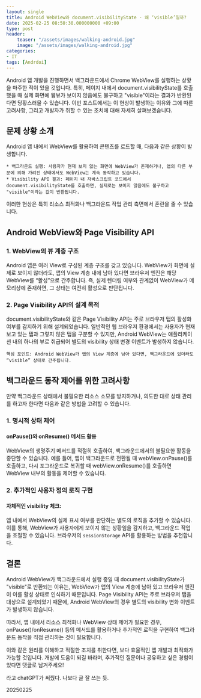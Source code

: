 ```yaml
---
layout: single
title: Android WebView와 document.visibilityState - 왜 ‘visible’일까?
date: 2025-02-25 08:50:30.000000000 +09:00
type: post
header:
    teaser: "/assets/images/walking-android.jpg"
    image: "/assets/images/walking-android.jpg"
categories:
- IT
tags: [Andrdoi]
---
```


Android 앱 개발을 진행하면서 백그라운드에서 Chrome WebView를 실행하는 상황을 마주한 적이 있을 것입니다. 특히, 페이지 내에서 document.visibilityState를 호출했을 때 실제 화면에 웹뷰가 보이지 않음에도 불구하고 "visible"이라는 결과가 반환된다면 당황스러울 수 있습니다. 이번 포스트에서는 이 현상이 발생하는 이유와 그에 따른 고려사항, 그리고 개발자가 취할 수 있는 조치에 대해 자세히 살펴보겠습니다.

## 문제 상황 소개

Android 앱 내에서 WebView를 활용하여 콘텐츠를 로드할 때, 다음과 같은 상황이 발생합니다.

	* 백그라운드 실행: 사용자가 현재 보지 않는 화면에 WebView가 존재하거나, 앱의 다른 부분에 의해 가려진 상태에서도 WebView는 계속 동작하고 있습니다.
	* Visibility API 결과: 페이지 내 자바스크립트 코드에서 document.visibilityState를 호출하면, 실제로는 보이지 않음에도 불구하고 "visible"이라는 값이 반환됩니다.

이러한 현상은 특히 리소스 최적화나 백그라운드 작업 관리 측면에서 혼란을 줄 수 있습니다.

## Android WebView와 Page Visibility API

### 1. WebView의 뷰 계층 구조

Android 앱은 여러 View로 구성된 계층 구조를 갖고 있습니다. WebView가 화면에 실제로 보이지 않더라도,
앱의 View 계층 내에 남아 있다면 브라우저 엔진은 해당 WebView를 “활성”으로 간주합니다.
즉, 실제 렌더링 여부와 관계없이 WebView가 메모리상에 존재하면, 그 상태는 여전히 활성으로 판단됩니다.

### 2. Page Visibility API의 설계 목적

document.visibilityState와 같은 Page Visibility API는 주로 브라우저 탭의 활성화 여부를 감지하기 위해 설계되었습니다.
일반적인 웹 브라우저 환경에서는 사용자가 현재 보고 있는 탭과 그렇지 않은 탭을 구분할 수 있지만,
Android WebView는 애플리케이션 내의 하나의 뷰로 취급되어 별도의 visibility 상태 변경 이벤트가 발생하지 않습니다.

	핵심 포인트: Android WebView가 앱의 View 계층에 남아 있다면, 백그라운드에 있더라도 “visible” 상태로 간주됩니다.

## 백그라운드 동작 제어를 위한 고려사항

만약 백그라운드 상태에서 불필요한 리소스 소모를 방지하거나, 의도한 대로 상태 관리를 하고자 한다면 다음과 같은 방법을 고려할 수 있습니다.

### 1. 명시적 상태 제어
#### onPause()와 onResume() 메서드 활용
WebView의 생명주기 메서드를 적절히 호출하여, 백그라운드에서의 불필요한 활동을 중단할 수 있습니다.
예를 들어, 앱이 백그라운드로 전환될 때 webView.onPause()를 호출하고, 다시 포그라운드로 복귀할 때 webView.onResume()를 호출하면
WebView 내부의 활동을 제어할 수 있습니다.

### 2. 추가적인 사용자 정의 로직 구현
#### 자체적인 visibility 체크:
앱 내에서 WebView의 실제 표시 여부를 판단하는 별도의 로직을 추가할 수 있습니다. 이를 통해, WebView가 사용자에게 보이지 않는 상황임을 감지하고, 백그라운드 작업을 조절할 수 있습니다.
브라우저의 `sessionStorage` API를 활용하는 방법을 추천합니다.

## 결론

Android WebView가 백그라운드에서 실행 중일 때 document.visibilityState가 "visible"로 반환되는 이유는, WebView가 앱의 View 계층에 남아 있고 브라우저 엔진이 이를 활성 상태로 인식하기 때문입니다.
Page Visibility API는 주로 브라우저 탭을 대상으로 설계되었기 때문에, Android WebView의 경우 별도의 visibility 변화 이벤트가 발생하지 않습니다.

따라서, 앱 내에서 리소스 최적화나 WebView 상태 제어가 필요한 경우,
onPause()/onResume() 등의 메서드를 활용하거나 추가적인 로직을 구현하여 백그라운드 동작을 직접 관리하는 것이 필요합니다.

이와 같은 원리를 이해하고 적절한 조치를 취한다면, 보다 효율적인 앱 개발과 최적화가 가능할 것입니다.
개발에 도움이 되길 바라며, 추가적인 질문이나 공유하고 싶은 경험이 있다면 댓글로 남겨주세요!

라고 chatGPT가 써줬다. 나보다 글 잘 쓰는 듯.

20250225
